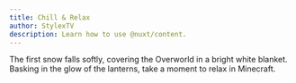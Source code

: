 ```yaml
---
title: Chill & Relax
author: StylexTV
description: Learn how to use @nuxt/content.
---
```

The first snow falls softly, covering the Overworld in a bright white blanket. Basking in the glow of the lanterns, take a moment to relax in Minecraft.